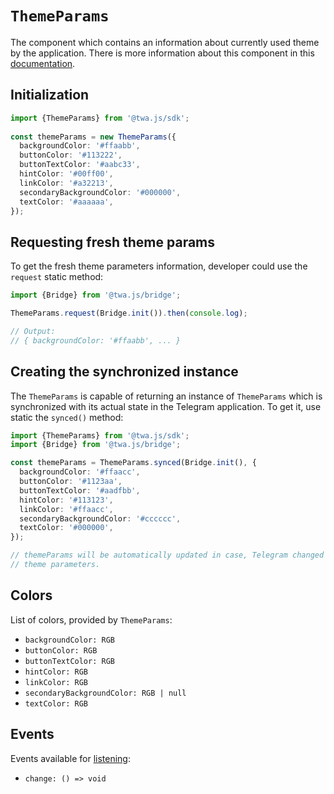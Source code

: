 # `ThemeParams`

The component which contains an information about currently used theme by 
the application. There is more information about this component in this
[documentation](../../../features/theme.md).

## Initialization

```typescript  
import {ThemeParams} from '@twa.js/sdk';
  
const themeParams = new ThemeParams({
  backgroundColor: '#ffaabb',
  buttonColor: '#113222',
  buttonTextColor: '#aabc33',
  hintColor: '#00ff00',
  linkColor: '#a32213',
  secondaryBackgroundColor: '#000000',
  textColor: '#aaaaaa',
});  
```

## Requesting fresh theme params

To get the fresh theme parameters information, developer could use the 
`request` static method:

```typescript
import {Bridge} from '@twa.js/bridge';

ThemeParams.request(Bridge.init()).then(console.log);

// Output:
// { backgroundColor: '#ffaabb', ... }
```

## Creating the synchronized instance

The `ThemeParams` is capable of returning an instance of `ThemeParams` which
is synchronized with its actual state in the Telegram application. To
get it, use static the `synced()` method:

```typescript
import {ThemeParams} from '@twa.js/sdk';
import {Bridge} from '@twa.js/bridge';

const themeParams = ThemeParams.synced(Bridge.init(), {
  backgroundColor: '#ffaacc',
  buttonColor: '#1123aa',
  buttonTextColor: '#aadfbb',
  hintColor: '#113123',
  linkColor: '#ffaacc',
  secondaryBackgroundColor: '#cccccc',
  textColor: '#000000',
});

// themeParams will be automatically updated in case, Telegram changed
// theme parameters.
```

## Colors

List of colors, provided by `ThemeParams`:

- `backgroundColor: RGB`
- `buttonColor: RGB`
- `buttonTextColor: RGB`
- `hintColor: RGB`
- `linkColor: RGB`
- `secondaryBackgroundColor: RGB | null`
- `textColor: RGB`

## Events

Events available for [listening](../about#events):

- `change: () => void`